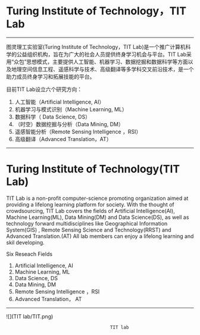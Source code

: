 # Turing Institute of Technology，TIT Lab

------------------------------------------------------------------

图灵理工实验室(Turing Institute of Technology，TIT Lab)是一个推广计算机科学的公益组织机构，旨在为广大的社会人员提供终身学习机会与平台。TIT Lab采用“众包”思想模式，主要提供人工智能、机器学习、数据挖掘和数据科学等方面以及地理空间信息工程、遥感科学与技术、高级翻译等多学科交叉前沿技术，是一个助力成员终身学习和拓展技能的平台。


目前TIT Lab设立六个研究方向：

1.  人工智能（Artificial Intelligence, AI）
2. 机器学习与模式识别（Machine Learning, ML）
3.  数据科学（ Data Science, DS）
4. （时空）数据挖掘与分析（Data Mining, DM）
5. 遥感智能分析（Remote Sensing Intelligence ，RSI）
6. 高级翻译（Advanced Translation，AT）

----------------------------------------------------------------------

# Turing Institute of Technology(TIT Lab) 

TIT Lab is a non-profit computer-science promoting organization aimed at providing a lifelong learning platform for society. With the thought of crowdsourcing, TIT Lab covers the fields of Artificial Intelligence(AI), Machine Learning(ML), Data Mining(DM) and Data Science(DS), as well as  technology forward multidisciplines like Geographical Information System(GIS) , Remote Sensing Science and Technology(RRST) and Advanced Translation.(AT) All lab members can enjoy a lifelong learning and skil developing.


Six Reseach Fields
1.	Artificial Intelligence, AI
2.	Machine Learning, ML
3.	Data Science, DS
4.	Data Mining, DM
5.	Remote Sensing Intelligence ，RSI
6.	Advanced Translation， AT

-------------------------------------------------------------------------




![](TIT lab/TIT.png)

                                           TIT lab
